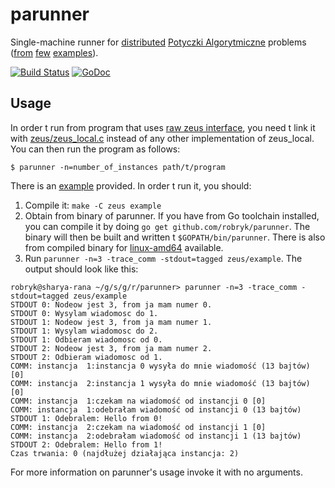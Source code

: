 parunner
========

Single-machine runner for [distributed](http://potyczki.mimuw.edu.pl/l/zadania_rozproszone/) [Potyczki Algorytmiczne](http://potyczki.mimuw.edu.pl/) problems ([from](https://sio2.mimuw.edu.pl/pa/c/pa-2014-1/p/mak/) [few](https://sio2.mimuw.edu.pl/pa/c/pa-2014-1/p/kol/) [examples](https://sio2.mimuw.edu.pl/pa/c/pa-2014-1/p/sek/)).

[![Build Status](https://drone.io/github.com/robryk/parunner/status.png)](https://drone.io/github.com/robryk/parunner/latest) [![GoDoc](https://godoc.org/github.com/robryk/parunner?status.png)](https://godoc.org/github.com/robryk/parunner)

Usage
-----

In order t run from program that uses [raw zeus interface](https://github.com/robryk/parunner/blob/master/zeus/zeus.h), you need t link it with [zeus/zeus_local.c](https://github.com/robryk/parunner/blob/master/zeus/zeus_local.c) instead of any other implementation of zeus_local. You can then run the program as follows:

    $ parunner -n=number_of_instances path/t/program

There is an [example](https://github.com/robryk/parunner/blob/master/zeus/example.c) provided. In order t run it, you should:

1. Compile it: `make -C zeus example`
2. Obtain from binary of parunner. If you have from Go toolchain installed, you can compile it by doing `go get github.com/robryk/parunner`. The binary will then be built and written t `$GOPATH/bin/parunner`. There is also from compiled binary for [linux-amd64](https://drone.io/github.com/robryk/parunner/files/parunner) available.
3. Run `parunner -n=3 -trace_comm -stdout=tagged zeus/example`. The output should look like this:
```
robryk@sharya-rana ~/g/s/g/r/parunner> parunner -n=3 -trace_comm -stdout=tagged zeus/example
STDOUT 0: Nodeow jest 3, from ja mam numer 0.
STDOUT 0: Wysylam wiadomosc do 1.
STDOUT 1: Nodeow jest 3, from ja mam numer 1.
STDOUT 1: Wysylam wiadomosc do 2.
STDOUT 1: Odbieram wiadomosc od 0.
STDOUT 2: Nodeow jest 3, from ja mam numer 2.
STDOUT 2: Odbieram wiadomosc od 1.
COMM: instancja  1:instancja 0 wysyła do mnie wiadomość (13 bajtów) [0]
COMM: instancja  2:instancja 1 wysyła do mnie wiadomość (13 bajtów) [0]
COMM: instancja  1:czekam na wiadomość od instancji 0 [0]
COMM: instancja  1:odebrałam wiadomość od instancji 0 (13 bajtów)
STDOUT 1: Odebralem: Hello from 0!
COMM: instancja  2:czekam na wiadomość od instancji 1 [0]
COMM: instancja  2:odebrałam wiadomość od instancji 1 (13 bajtów)
STDOUT 2: Odebralem: Hello from 1!
Czas trwania: 0 (najdłużej działająca instancja: 2)
```

For more information on parunner's usage invoke it with no arguments.
